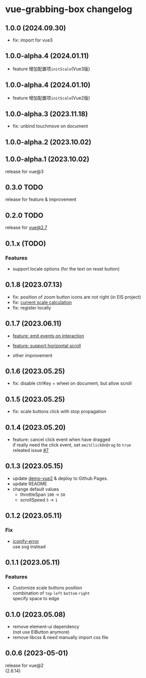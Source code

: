 # vue-grabbing-box changelog

## 1.0.0 (2024.09.30)

- fix: import for vue3

## 1.0.0-alpha.4 (2024.01.11)

- feature 增加配置项`initScale`(Vue3版)

## 1.0.0-alpha.4 (2024.01.10)

- feature 增加配置项`initScale`(Vue2版)

## 1.0.0-alpha.3 (2023.11.18)

- fix: unbind touchmove on document

## 1.0.0-alpha.2 (2023.10.02)
## 1.0.0-alpha.1 (2023.10.02)

release for vue@3

## 0.3.0 TODO

release for feature & improvement

## 0.2.0 TODO

release for vue@2.7

## 0.1.x (TODO)

### Features

- support locale options 
  (for the text on reset button)

## 0.1.8 (2023.07.13)

- fix: position of zoom button icons are not right (in EIS project)
- fix: [current scale calculation](https://github.com/CoderMonkie/vue-grabbing-box/issues/5)
- fix: register locally

## 0.1.7 (2023.06.11)

- [feature: emit events on interaction](https://github.com/CoderMonkie/vue-grabbing-box/issues/23)

- [feature: support horizontal scroll](https://github.com/CoderMonkie/vue-grabbing-box/issues/24)

- other improvement

## 0.1.6 (2023.05.25)

- fix: disable ctrlKey + wheel on document, but allow scroll

## 0.1.5 (2023.05.25)

- fix: scale buttons click with stop propagation

## 0.1.4 (2023.05.20)

- feature: cancel click event when have dragged  
  if really need the click event, set `emitClickOnDrag` to `true`  
  releated issue [#7](https://github.com/CoderMonkie/vue-grabbing-box/issues/7)

## 0.1.3 (2023.05.15)

- update [demo-vue2](https://codermonkie.github.io/vue-grabbing-box/demo-vue2/) & deploy to Github Pages.
- update README
- change default values
  - throttleSpan `100` -> `50`
  - scrollSpeed `3` -> `1`

## 0.1.2 (2023.05.11)

### Fix

- [iconify-error](https://github.com/CoderMonkie/vue-grabbing-box/issues/2)  
  use svg instead

## 0.1.1 (2023.05.11)

### Features

- Customize scale buttons position  
  combination of `top` `left` `bottom` `right`  
  specify space to edge

## 0.1.0 (2023.05.08)

- remove element-ui dependency  
  (not use ElButton anymore)
- remove libcss & need manually import css file

## 0.0.6 (2023-05-01)

release for vue@2  
(2.6.14)
